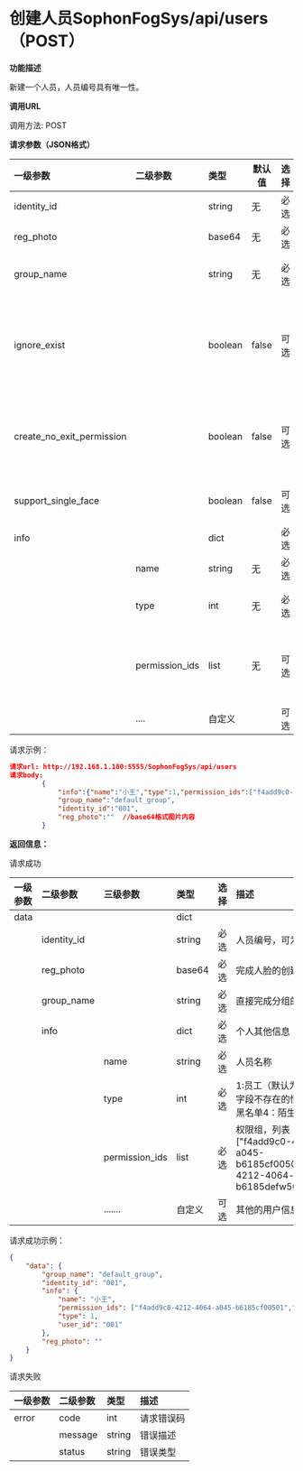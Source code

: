 # 创建人员SophonFogSys/api/users（POST）

**功能描述**

新建一个人员，人员编号具有唯一性。

**调用URL**

调用方法: POST

**请求参数（JSON格式）**

| 一级参数                  | 二级参数       | 类型      |  默认值   | 选择 | 描述                                                         |   举例                           |
| :------------------------ | :------------- | :-------- | ----------------------------------- | :--- | :----------------------------------------------------------- | ------------------------------------------------------------ |
| identity_id               |                | string    | 无                                  | 必选 | 人员编号，可为工号之类的                                     | ”001“                                                        |
| reg_photo                 |                | base64    | 无                                  | 必选 | 完成人脸的创建                                               |                                                              |
| group_name                |                | string    | 无                                  | 必选 | 直接完成分组的绑定，可以支持多个分组同时绑定，分组名称之间以英文字符逗号分隔。 | ”default_group“                                              |
| ignore_exist            |                | boolean | false                               | 可选 | 默认为false，当这个identity_id已经存在的时候，会返回already exist的错误, 设置成true的话，会忽略已经存在错误，把这个人添加到group里面，并把当前信息update到该identity_id上 | false                                                        |
| create_no_exit_permission |                | boolean   | false                               | 可选 | 默认为False, 当创建的人员携带的权限组id即permisssion_ids不存在不会进行自动创建设置为True的话，填写的权限组id不存在就会自动创建权限组 | false                                                        |
| support_single_face | | boolean | false | 可选 | 默认为false, 如果为true, 要求只支持单一人脸，把之前注册的人脸进行删除。 |  |
| info                      |                | dict      |                                     | 必选 | 个人其他信息                                                 |                                                              |
|                           | name           | string    | 无                                  | 必选 | 人员名称                                                     | 小王                                                         |
|                           | type           | int       | 无                                  | 必选 | 1: 员工（默认为员工，包括这个字段不存在的情况）2: 访客3: 黑名单4：陌生人5:VIP | 1                                                            |
|                           | permission_ids | list      | 无                                  | 可选 | 权限组， 此处为列表（数组）, 如["f4add9c0-4212-4064-a045-b6185cf00501","abckd9c0-4212-4064-a045-b6185defw501"] | ["f4add9c0-4212-4064-a045-b6185cf00501","abckd9c0-4212-4064-a045-b6185defw501"] |
|                           | ....           | 自定义    |                                     | 可选 | 其他的用户信息                                               |                                                              |

请求示例：

```json
请求url: http://192.168.1.180:5555/SophonFogSys/api/users
请求body:
        {
            "info":{"name":"小王","type":1,"permission_ids":["f4add9c0-4212-4064-a045-						b6185cf00501","abckd9c0-4212-4064-a045-b6185defw501"]},
            "group_name":"default_group",
            "identity_id":"001",
            "reg_photo":""  //base64格式图片内容
        }
```



**返回信息：**

请求成功

| 一级参数 | 二级参数    | 三级参数       | 类型   | 选择 | 描述                                                         |
| :------- | :---------- | :------------- | :----- | :--- | :----------------------------------------------------------- |
| data     |             |                | dict   |      |                                                              |
|          | identity_id |                | string | 必选 | 人员编号，可为工号之类的                                     |
|          | reg_photo   |                | base64 | 必选 | 完成人脸的创建                                               |
|          | group_name  |                | string | 必选 | 直接完成分组的绑定,                                          |
|          | info        |                | dict   | 必选 | 个人其他信息                                                 |
|          |             | name           | string | 必选 | 人员名称                                                     |
|          |             | type           | int    | 必选 | 1:员工（默认为员工，包括这个字段不存在的情况）2: 访客3: 黑名单4：陌生人5:VIP |
|          |             | permission_ids | list   | 必选 | 权限组，列表（数组）, 如["f4add9c0-4212-4064-a045-b6185cf00501","abckd9c0-4212-4064-a045-b6185defw501"] |
|          |             | .......        | 自定义 | 可选 | 其他的用户信息                                               |

请求成功示例：

```json
{
    "data": {
        "group_name": "default_group",
        "identity_id": "001",
        "info": {
            "name": "小王",
            "permission_ids": ["f4add9c0-4212-4064-a045-b6185cf00501","abckd9c0-4212-								4064-a045-b6185defw501"],
            "type": 1,
            "user_id": "001"
        },
        "reg_photo": ""
    }
}
```

请求失败

| 一级参数 | 二级参数 | 类型   | 描述       |
| :------- | :------- | :----- | :--------- |
| error    | code     | int    | 请求错误码 |
|          | message  | string | 错误描述   |
|          | status   | string | 错误类型   |
